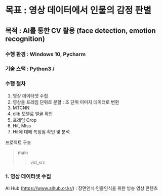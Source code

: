 # 목표 : 영상 데이터에서 인물의 감정 판별
## 목적 : AI를 통한 CV 활용 (face detection, emotion recognition)
### 수행 환경 : Windows 10, Pycharm
### 기술 스택 : Python3 / 

### 수행 절차
  1. 영상 데이터셋 수집
  2. 영상을 프레임 단위로 분할 : 초 단위 이미지 데이터로 변환
  3. MTCNN 
  4. dlib 모델로 얼굴 확인
  5. 프레임 Crop
  6. Hit, Miss
  7. Hit에 대해 특징점 확인 및 분석

프로젝트 구조
> main
> > vid_src

### 1. 영상 데이터셋 수집
  AI Hub (https://www.aihub.or.kr/) : 장면인식‧인물인식을 위한 방송 영상 콘텐츠
